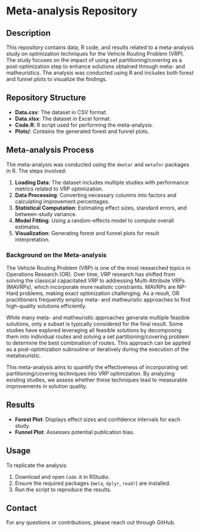 # Meta-analysis Repository

## Description

This repository contains data, R code, and results related to a meta-analysis study on optimization techniques for the Vehicle Routing Problem (VRP). The study focuses on the impact of using set partitioning/covering as a post-optimization step to enhance solutions obtained through meta- and matheuristics. The analysis was conducted using R and includes both forest and funnel plots to visualize the findings.

## Repository Structure

- **Data.csv**: The dataset in CSV format.
- **Data.xlsx**: The dataset in Excel format.
- **Code.R**: R script used for performing the meta-analysis.
- **Plots/**: Contains the generated forest and funnel plots.

## Meta-analysis Process

The meta-analysis was conducted using the `dmetar` and `metafor` packages in R. The steps involved:

1. **Loading Data**: The dataset includes multiple studies with performance metrics related to VRP optimization.
2. **Data Processing**: Converting necessary columns into factors and calculating improvement percentages.
3. **Statistical Computation**: Estimating effect sizes, standard errors, and between-study variance.
4. **Model Fitting**: Using a random-effects model to compute overall estimates.
5. **Visualization**: Generating forest and funnel plots for result interpretation.

### Background on the Meta-analysis

The Vehicle Routing Problem (VRP) is one of the most researched topics in Operations Research (OR). Over time, VRP research has shifted from solving the classical capacitated VRP to addressing Multi-Attribute VRPs (MAVRPs), which incorporate more realistic constraints. MAVRPs are NP-Hard problems, making exact optimization challenging. As a result, OR practitioners frequently employ meta- and matheuristic approaches to find high-quality solutions efficiently.

While many meta- and matheuristic approaches generate multiple feasible solutions, only a subset is typically considered for the final result. Some studies have explored leveraging all feasible solutions by decomposing them into individual routes and solving a set partitioning/covering problem to determine the best combination of routes. This approach can be applied as a post-optimization subroutine or iteratively during the execution of the metaheuristic.

This meta-analysis aims to quantify the effectiveness of incorporating set partitioning/covering techniques into VRP optimization. By analyzing existing studies, we assess whether these techniques lead to measurable improvements in solution quality.

## Results

- **Forest Plot**: Displays effect sizes and confidence intervals for each study.
- **Funnel Plot**: Assesses potential publication bias.

## Usage

To replicate the analysis:

1. Download and open `Code.R` in RStudio.
2. Ensure the required packages (`meta`, `dplyr`, `readr`) are installed.
3. Run the script to reproduce the results.

## Contact

For any questions or contributions, please reach out through GitHub.

